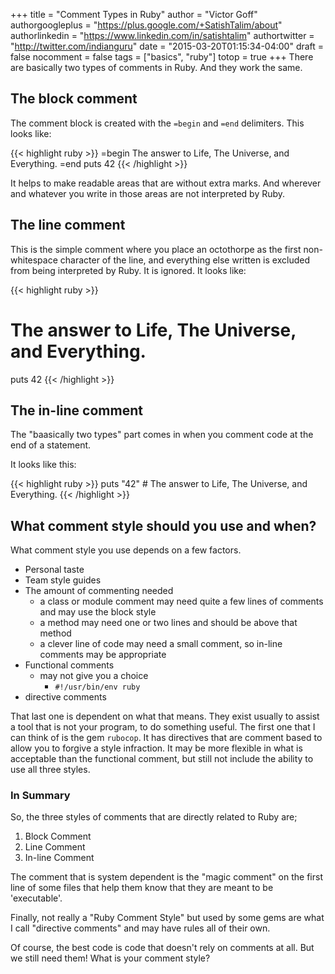 +++
title = "Comment Types in Ruby"
author = "Victor Goff"
authorgoogleplus = "https://plus.google.com/+SatishTalim/about"
authorlinkedin = "https://www.linkedin.com/in/satishtalim"
authortwitter = "http://twitter.com/indianguru"
date = "2015-03-20T01:15:34-04:00"
draft = false
nocomment = false
tags = ["basics", "ruby"]
totop = true
+++
There are basically two types of comments in Ruby.  And they work the
same.<!--more-->

## The block comment
The comment block is created with the `=begin` and `=end` delimiters.
This looks like:

{{< highlight ruby >}}
=begin
The answer to Life, The Universe, and Everything.
=end
puts 42
{{< /highlight >}}

It helps to make readable areas that are without extra marks.  And
wherever and whatever you write in those areas are not interpreted by
Ruby.

## The line comment
This is the simple comment where you place an octothorpe as the first
non-whitespace character of the line, and everything else written is
excluded from being interpreted by Ruby.  It is ignored. It looks like:

{{< highlight ruby >}}
# The answer to Life, The Universe, and Everything.
puts 42
{{< /highlight >}}


## The in-line comment
The "baasically two types" part comes in when you comment code at the
end of a statement.

It looks like this:

{{< highlight ruby >}}
puts "42" # The answer to Life, The Universe, and Everything.
{{< /highlight >}}

## What comment style should you use and when?
What comment style you use depends on a few factors.

* Personal taste
* Team style guides
* The amount of commenting needed
  * a class or module comment may need quite a few lines of comments and
    may use the block  style
  * a method may need one or two lines and should be above that method
  * a clever line of code may need a small comment, so in-line comments
    may be appropriate
* Functional comments
  * may not give you a choice
    * `#!/usr/bin/env ruby`
* directive comments

That last one is dependent on what that means.  They exist usually to
assist a tool that is not your program, to do something useful.  The
first one that I can think of is the gem `rubocop`.  It has directives
that are comment based to allow you to forgive a style infraction.  It
may be more flexible in what is acceptable than the functional comment,
but still not include the ability to use all three styles.

### In Summary

So, the three styles of comments that are directly related to Ruby are;

1. Block Comment
2. Line Comment
3. In-line Comment

The comment that is system dependent is the "magic comment" on the first
line of some files that help them know that they are meant to be
'executable'.

Finally, not really a "Ruby Comment Style" but used by some gems are
what I call "directive comments" and may have rules all of their own.

Of course, the best code is code that doesn't rely on comments at
all.  But we still need them!  What is your comment style?

